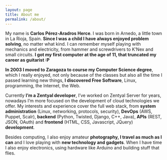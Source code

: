 ```yaml
---
layout: page
title: About me
permalink: /about/
---
```

My name is **Carlos Pérez-Aradros Herce**. I was born in Arnedo, a little town in La Rioja, Spain. **Since I was a child I have always enjoyed problem solving**, no matter what kind. I can remember myself playing with mechanics and electricity, from hammer and screwdrivers to K’Nex and small circuits. **I got my first computer at the age of 11, that truncated my career as guitarist :P**

**In 2003 I moved to Zaragoza to course my Computer Science degree**, which I really enjoyed, not only because of the classes but also all the time I passed learning new things, **I discovered Free Software**, Linux, programming, the Internet, the Web.

Currently **I’m a Zentyal developer**, I’ve worked on Zentyal Server for years, nowadays I’m more focused on the development of cloud technologies we offer. My interests and experience cover the full web stack, from **system administration** (Linux, networking, protocols, security), **DevOps** (AWS, Puppet, Scalr), **backend** (Python, Twisted, Django, C++, Java), **APIs** (REST, JSON, OAuth) and **frontend** (HTML, CSS, Javascript, JQuery) **development**.

Besides computing, I also enjoy amateur **photography, I travel as much as I can** and I love playing with **new technology and gadgets**. When I have time I also enjoy electronics, using hardware like Arduino and building stuff that flies.

